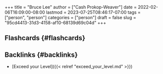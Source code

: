 +++
title = "Bruce Lee"
author = ["Cash Prokop-Weaver"]
date = 2022-02-06T16:09:00-08:00
lastmod = 2023-07-25T08:46:17-07:00
tags = ["person", "person"]
categories = ["person"]
draft = false
slug = "95cd4413-31d3-4158-af10-68139d69c04d"
+++

## Flashcards {#flashcards}


## Backlinks {#backlinks}

-   [Exceed your Level]({{< relref "exceed_your_level.md" >}})
